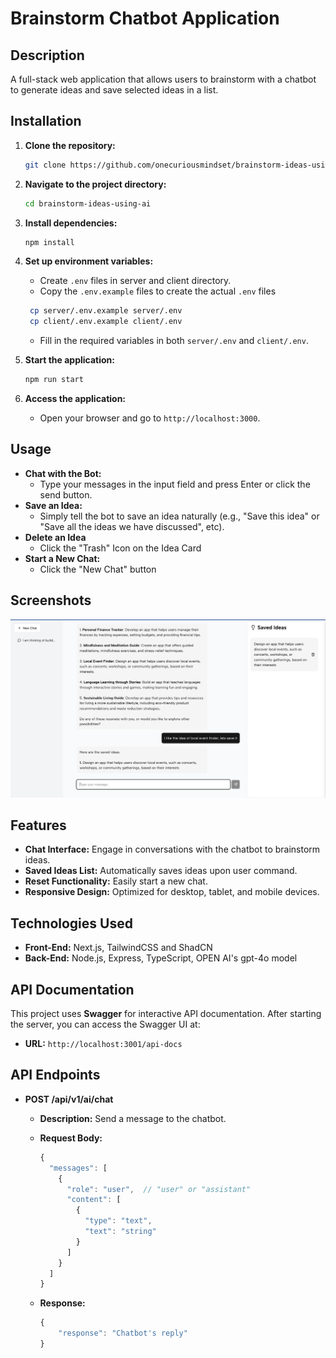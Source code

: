 # Brainstorm Chatbot Application

## Description

A full-stack web application that allows users to brainstorm with a chatbot to generate ideas and save selected ideas in a list.

## Installation

1. **Clone the repository:**

    ```bash
    git clone https://github.com/onecuriousmindset/brainstorm-ideas-using-ai.git
    ```

2. **Navigate to the project directory:**

    ```bash
    cd brainstorm-ideas-using-ai
    ```
    
3. **Install dependencies:**
    ```bash
    npm install
    ```

4. **Set up environment variables:**
    - Create `.env` files in server and client directory.
    - Copy the `.env.example` files to create the actual `.env` files


    ```bash
     cp server/.env.example server/.env
     cp client/.env.example client/.env
    ```

    - Fill in the required variables in both `server/.env` and `client/.env`.

5. **Start the application:**

    ```bash
    npm run start
    ```

6. **Access the application:**
    - Open your browser and go to `http://localhost:3000`.

## Usage

-   **Chat with the Bot:**
    -   Type your messages in the input field and press Enter or click the send button.
-   **Save an Idea:**
    -   Simply tell the bot to save an idea naturally (e.g., "Save this idea" or "Save all the ideas we have discussed", etc).
-   **Delete an Idea**
    -   Click the "Trash" Icon on the Idea Card
-   **Start a New Chat:**
    -   Click the "New Chat" button


## Screenshots
![Chat Interface](screenshots/chat-interface.png)


## Features

-   **Chat Interface:** Engage in conversations with the chatbot to brainstorm ideas.
-   **Saved Ideas List:** Automatically saves ideas upon user command.
-   **Reset Functionality:** Easily start a new chat.
-   **Responsive Design:** Optimized for desktop, tablet, and mobile devices.

## Technologies Used

-   **Front-End:** Next.js, TailwindCSS and ShadCN
-   **Back-End:** Node.js, Express, TypeScript, OPEN AI's gpt-4o model

## API Documentation

This project uses **Swagger** for interactive API documentation. After starting the server, you can access the Swagger UI at:

- **URL:** `http://localhost:3001/api-docs`

## API Endpoints

-   **POST /api/v1/ai/chat**

    -   **Description:** Send a message to the chatbot.

    -   **Request Body:**
        ```javascript
        {
          "messages": [
            {
              "role": "user",  // "user" or "assistant"
              "content": [
                {
                  "type": "text",
                  "text": "string"
                }
              ]
            }
          ]
        }
        ```
    -   **Response:**
        ```javascript
        {
            "response": "Chatbot's reply"
        }
        ```